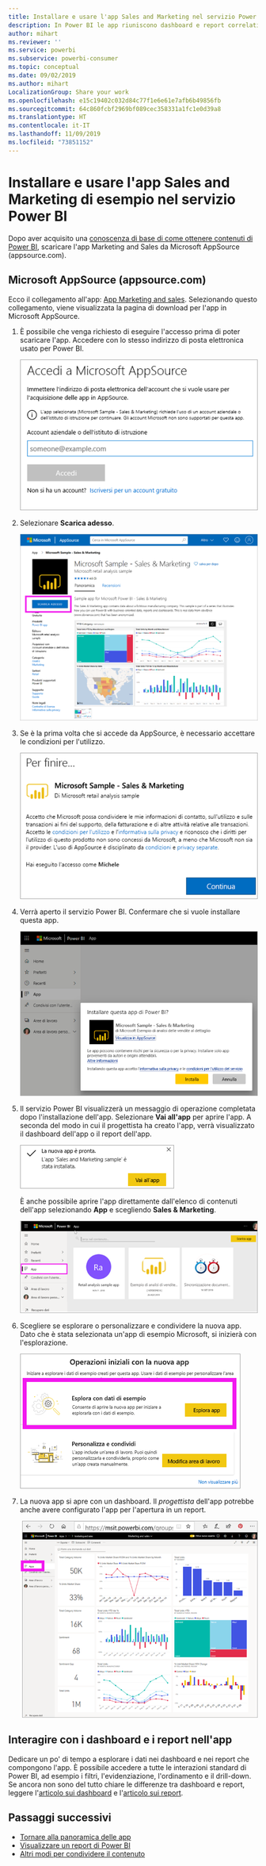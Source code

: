 ```yaml
---
title: Installare e usare l'app Sales and Marketing nel servizio Power BI
description: In Power BI le app riuniscono dashboard e report correlati, tutti in un'unica posizione. Installare l'app Sales and Marketing da AppSource.
author: mihart
ms.reviewer: ''
ms.service: powerbi
ms.subservice: powerbi-consumer
ms.topic: conceptual
ms.date: 09/02/2019
ms.author: mihart
LocalizationGroup: Share your work
ms.openlocfilehash: e15c19402c032d84c77f1e6e61e7afb6b49856fb
ms.sourcegitcommit: 64c860fcbf2969bf089cec358331a1fc1e0d39a8
ms.translationtype: HT
ms.contentlocale: it-IT
ms.lasthandoff: 11/09/2019
ms.locfileid: "73851152"
---
```

# <a name="install-and-use-the-sample-sales-and-marketing-app-in-the-power-bi-service"></a>Installare e usare l'app Sales and Marketing di esempio nel servizio Power BI
Dopo aver acquisito una [conoscenza di base di come ottenere contenuti di Power BI](end-user-app-view.md), scaricare l'app Marketing and Sales da Microsoft AppSource (appsource.com). 


## <a name="microsoft-appsource-appsourcecom"></a>Microsoft AppSource (appsource.com)
Ecco il collegamento all'app: [App Marketing and sales](https://appsource.microsoft.com/product/power-bi/microsoft-retail-analysis-sample.salesandmarketingsample?tab=Overview). Selezionando questo collegamento, viene visualizzata la pagina di download per l'app in Microsoft AppSource. 

1. È possibile che venga richiesto di eseguire l'accesso prima di poter scaricare l'app. Accedere con lo stesso indirizzo di posta elettronica usato per Power BI. 

    ![Schermata di accesso di AppSource  ](./media/end-user-app-marketing/power-bi-sign-in.png)

2. Selezionare **Scarica adesso**. 

    ![Sito Web AppSource con app Power BI selezionate  ](./media/end-user-app-marketing/power-bi-get-now.png)


3. Se è la prima volta che si accede da AppSource, è necessario accettare le condizioni per l'utilizzo. 

    ![Schermata delle condizioni per l'utilizzo di AppSource  ](./media/end-user-app-marketing/power-bi-term.png)


4. Verrà aperto il servizio Power BI. Confermare che si vuole installare questa app.

    ![Installare l'app?  ](./media/end-user-apps/power-bi-app-install.png)

5. Il servizio Power BI visualizzerà un messaggio di operazione completata dopo l'installazione dell'app. Selezionare **Vai all'app** per aprire l'app. A seconda del modo in cui il progettista ha creato l'app, verrà visualizzato il dashboard dell'app o il report dell'app.

    ![Installazione dell'app riuscita ](./media/end-user-apps/power-bi-app-ready.png)

    È anche possibile aprire l'app direttamente dall'elenco di contenuti dell'app selezionando **App** e scegliendo **Sales & Marketing**.

    ![App in Power BI](./media/end-user-apps/power-bi-apps.png)


6. Scegliere se esplorare o personalizzare e condividere la nuova app. Dato che è stata selezionata un'app di esempio Microsoft, si inizierà con l'esplorazione. 

    ![Esplora con dati di esempio](./media/end-user-apps/power-bi-explore.png)

7.  La nuova app si apre con un dashboard. Il *progettista* dell'app potrebbe anche avere configurato l'app per l'apertura in un report.  

    ![Esplora con dati di esempio](./media/end-user-apps/power-bi-new-app.png)




## <a name="interact-with-the-dashboards-and-reports-in-the-app"></a>Interagire con i dashboard e i report nell'app
Dedicare un po' di tempo a esplorare i dati nei dashboard e nei report che compongono l'app. È possibile accedere a tutte le interazioni standard di Power BI, ad esempio i filtri, l'evidenziazione, l'ordinamento e il drill-down.  Se ancora non sono del tutto chiare le differenze tra dashboard e report,  leggere l'[articolo sui dashboard](end-user-dashboards.md) e l'[articolo sui report](end-user-reports.md).  




## <a name="next-steps"></a>Passaggi successivi
* [Tornare alla panoramica delle app](end-user-apps.md)
* [Visualizzare un report di Power BI](end-user-report-open.md)
* [Altri modi per condividere il contenuto](end-user-shared-with-me.md)
